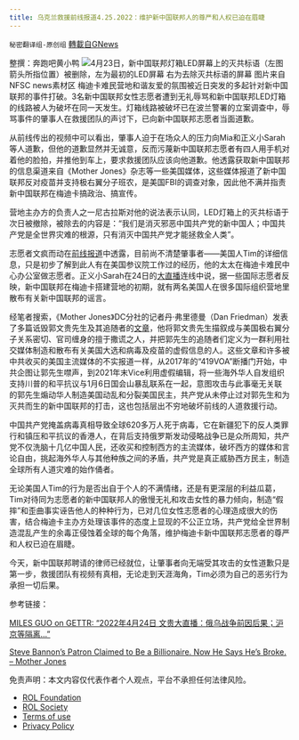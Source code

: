 ```yaml
---
title: 乌克兰救援前线报道4.25.2022：维护新中国联邦人的尊严和人权已迫在眉睫
---
```

`秘密翻译组-原创组` [轉載自GNews](https://gnews.org/zh-hans/2410472/)

整撰：奔跑吧黄小鸭
![](https://assets.gnews.org/wp-content/uploads/2022/04/图片1-56.jpg)4月23日，新中国联邦灯箱LED屏幕上的灭共标语（左图箭头所指位置）被删除，左为最初的LED屏幕 右为去除灭共标语的屏幕 图片来自NFSC news素材区
梅迪卡难民营地和谐友爱的氛围被近日突发的多起针对新中国联邦的事件打破。3名新中国联邦女性志愿者遭到无礼辱骂和新中国联邦LED灯箱的线路被人为破坏在同一天发生。灯箱线路被破坏已在波兰警署的立案调查中，辱骂事件的肇事人在救援团队的声讨下，已向新中国联邦志愿者当面道歉。

从前线传出的视频中可以看出，肇事人迫于在场众人的压力向Mia和正义小Sarah等人道歉，但他的道歉显然并无诚意，反而污蔑新中国联邦志愿者有四人用手机对着他的脸拍，并推他到车上，要求救援团队应该向他道歉。他透露获取新中国联邦的信息渠道来自《Mother Jones》杂志等一些美国媒体，这些媒体报道了新中国联邦反对疫苗并支持极右翼分子班农，是美国FBI的调查对象，因此他不满并指责新中国联邦在梅迪卡搞政治、搞宣传。

营地主办方的负责人之一尼古拉斯对他的说法表示认同，LED灯箱上的灭共标语于次日被撤除，被除去的内容是：“我们是消灭邪恶中国共产党的新中国人；中国共产党是全世界灾难的根源，只有消灭中国共产党才能拯救全人类”。

志愿者文疯而动在[前线报道](https://gettr.com/streaming/p16z5v00199)中透露，目前尚不清楚肇事者——美国人Tim的详细信息，只是初步了解到此人有在美国参议院工作过的经历，他的太太在梅迪卡难民中心办公室做志愿者。正义小Sarah在24日的[大直播](https://gettr.com/streaming/p16w4d7c25f)连线中说，据一些国际志愿者反映，新中国联邦在梅迪卡搭建营地的初期，就有两名美国人在很多国际组织营地里散布有关新中国联邦的谣言。

经笔者搜索，《Mother Jones》DC分社的记者丹·弗里德曼（Dan Friedman）发表了多篇诋毁郭文贵先生及其追随者的[文章](https://www.motherjones.com/politics/2022/02/guo-steve-bannon-bankruptcy/)，他将郭文贵先生描叙成与美国极右翼分子关系密切、官司缠身的擅于撒谎之人，并把郭先生的追随者们定义为一群利用社交媒体制造和散布有关美国大选和病毒及疫苗的虚假信息的人。这些文章和许多被中共收买的美国主流媒体的不实报道一样，从2017年的“419VOA”断播门开始，中共企图让郭先生噤声，到2021年末Vice利用虚假编辑，将一些海外华人自发组织支持川普的和平抗议与1月6日国会山暴乱联系在一起，意图攻击与此事毫无关联的郭先生煽动华人制造美国动乱和分裂美国民主，共产党从未停止过对郭先生和为灭共而生的新中国联邦的打击，这也包括层出不穷地破坏前线的人道救援行动。

中国共产党掩盖病毒真相导致全球620多万人死于病毒，它在新疆犯下的反人类罪行和镇压和平抗议的香港人，在背后支持俄罗斯发动侵略战争已是众所周知，共产党不仅洗脑十几亿中国人民，还收买和控制西方的主流媒体，破坏西方的媒体和言论自由，挑起海外华人与其他种族之间的矛盾，共产党是真正威胁西方民主，制造全球所有人道灾难的始作俑者。

无论美国人Tim的行为是否出自于个人的不满情绪，还是有更深层的利益瓜葛，Tim对待同为志愿者的新中国联邦人的傲慢无礼和攻击女性的暴力倾向，制造“假摔”和歪曲事实诬告他人的种种行为，已对几位女性志愿者的心理造成很大的伤害，结合梅迪卡主办方处理该事件的态度上显现的不公正立场，共产党给全世界制造混乱产生的余毒正侵蚀着全球的每个角落，维护梅迪卡新中国联邦志愿者的尊严和人权已迫在眉睫。

今天，新中国联邦聘请的律师已经就位，让肇事者向无端受其攻击的女性道歉只是第一步，救援团队有视频有真相，无论走到天涯海角，Tim必须为自己的恶劣行为承担一切后果。

参考链接：

[MILES GUO on GETTR: “2022年4月24日 文贵大直播：俄乌战争前因后果；沪京等隔离…”](https://gettr.com/streaming/p16w4d7c25f)

[Steve Bannon’s Patron Claimed to Be a Billionaire. Now He Says He’s Broke. – Mother Jones](https://www.motherjones.com/politics/2022/02/guo-steve-bannon-bankruptcy/)



 

免责声明：本文内容仅代表作者个人观点，平台不承担任何法律风险。

- [ROL Foundation](https://rolfoundation.org/)
- [ROL Society](https://rolsociety.org/)
- [Terms of use](https://gnews.org/terms-of-use-3/)
- [Privacy Policy](https://gnews.org/privacy-policy/)
